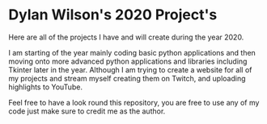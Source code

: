 # Dylan Wilson's 2020 Project's
Here are all of the projects I have and will create during the year 2020.

I am starting of the year mainly coding basic python applications and then moving onto more advanced python applications and libraries including Tkinter later in the year. Although I am trying to create a website for all of my projects and stream myself creating them on Twitch, and uploading highlights to YouTube.

Feel free to have a look round this repository, you are free to use any of my code just make sure to credit me as the author.
